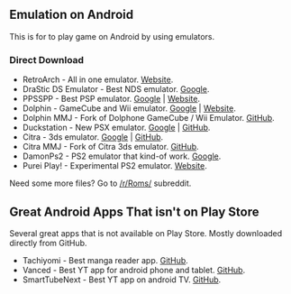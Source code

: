 ## Emulation on Android

This is for to play game on Android by using emulators.

### Direct Download

- RetroArch - All in one emulator. [Website](https://www.retroarch.com/?page=platforms).
- DraStic DS Emulator - Best NDS emulator. [Google](https://play.google.com/store/apps/details?id=com.dsemu.drastic).
- PPSSPP - Best PSP emulator. [Google](https://play.google.com/store/apps/details?id=org.ppsspp.ppssppgold) | [Website](https://www.ppsspp.org/downloads.html).
- Dolphin - GameCube and Wii emulator. [Google](https://play.google.com/store/apps/details?id=org.dolphinemu.dolphinemu) | [Website](https://dolphin-emu.org/download/).
- Dolphin MMJ - Fork of Dolphone GameCube / Wii Emulator. [GitHub](https://github.com/weihuoya/dolphin/releases).
- Duckstation - New PSX emulator. [Google](https://play.google.com/store/apps/details?id=com.github.stenzek.duckstation) | [GitHub](https://github.com/stenzek/duckstation/releases).
- Citra - 3ds emulator. [Google](https://play.google.com/store/apps/details?id=org.citra.citra_emu) | [GitHub](https://github.com/citra-emu/citra-android/releases/).
- Citra MMJ - Fork of Citra 3ds emulator. [GitHub](https://github.com/weihuoya/citra/releases).
- DamonPs2 - PS2 emulator that kind-of work. [Google](https://play.google.com/store/apps/details?id=com.damonplay.damonps2.free).
- Purei Play! - Experimental PS2 emulator. [Website](https://purei.org/downloads.php).

Need some more files? Go to [/r/Roms/](https://www.reddit.com/r/Roms/) subreddit.

## Great Android Apps That isn't on Play Store

Several great apps that is not available on Play Store.
Mostly downloaded directly from GitHub.

- Tachiyomi - Best manga reader app. [GitHub](https://github.com/tachiyomiorg/tachiyomi/releases).
- Vanced - Best YT app for android phone and tablet. [GitHub](https://github.com/YTVanced/VancedManager/releases).
- SmartTubeNext - Best YT app on android TV. [GitHub](https://github.com/yuliskov/SmartTubeNext).
